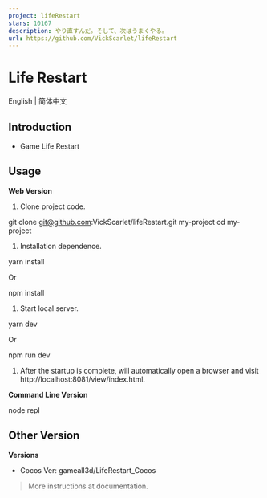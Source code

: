 ```yaml
---
project: lifeRestart
stars: 10167
description: やり直すんだ。そして、次はうまくやる。
url: https://github.com/VickScarlet/lifeRestart
---
```


Life Restart
============

English | 简体中文

Introduction
------------

-   Game Life Restart

Usage
-----

**Web Version**  

1.  Clone project code.

git clone git@github.com:VickScarlet/lifeRestart.git my-project
cd my-project

1.  Installation dependence.

yarn install

Or

npm install

1.  Start local server.

yarn dev

Or

npm run dev

1.  After the startup is complete, will automatically open a browser and visit http://localhost:8081/view/index.html.

**Command Line Version**  

node repl

Other Version
-------------

**Versions**  

-   Cocos Ver: gameall3d/LifeRestart\_Cocos

> More instructions at documentation.
